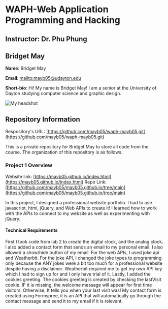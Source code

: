 # WAPH-Web Application Programming and Hacking

## Instructor: Dr. Phu Phung

## Bridget May

**Name**: Bridget May

**Email**: [mailto:mayb05@udayton.edu](mayb05@udayton.edu)

**Short-bio**: Hi! My name is Bridget May! I am a senior at the University of Dayton studying computer science and graphic design. 

![My headshot](https://media.licdn.com/dms/image/v2/D4E03AQHvk8lHxTiECQ/profile-displayphoto-shrink_200_200/profile-displayphoto-shrink_200_200/0/1713551502164?e=2147483647&v=beta&t=SuY7PS2d8f-eDm-pIhqAfLjnjmJ0WVn1xhShCborkbg)

## Repository Information

Respository's URL: [https://github.com/mayb05/waph-mayb05.git](https://github.com/mayb05/waph-mayb05.git)

This is a private repository for Bridget May to store all code from the course. The organization of this repository is as follows.

### Project 1 Overview
Website link: [https://mayb05.github.io/index.html](https://mayb05.github.io/index.html)
Repo Link: [https://github.com/mayb05/mayb05.github.io/tree/main] (https://github.com/mayb05/mayb05.github.io/tree/main)

In this project, I designed a professional website portfolio. I had to use javascript, html, jQuery, and Web APIs to create it! I learned how to work with the APIs to connect to my website as well as experimenting with jQuery. 

#### Technical Requirements

First I took code from lab 2 to create the digital clock, and the analog clock. I also added a contact form that sends an email to my personal email. I also allowed a show/hide button of my email. For the web APIs, I used joke api and Weatherbit. For the joke API, I changed the joke types to programming only because the ANY jokes were a bit too much for a professional website despite having a disclaimer. Weatherbit required me to get my own API key which I had to sign up for and I only have trial of it. Lastly, I added the cookies greeting. The cookies greeting is created by checking the lastVisit cookie. IF it is missing, the welcome message will appear for first time visitors. Otherwise, It tells you when your last visit was! My contact form is created using Formspree, it is an API that will automatically go through the contact message and send it to my email if it is relevant. 

